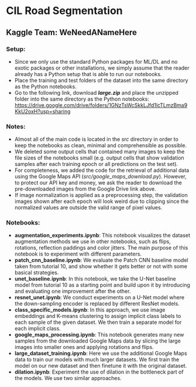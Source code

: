 # CIL Road Segmentation
## Kaggle Team: WeNeedANameHere

### Setup:
* Since we only use the standard Python packages for ML/DL and no exotic packages or other installations, we simply assume that the reader already has a Python setup that is able to run our notebooks.
* Place the training and test folders of the dataset into the same directory as the Python notebooks.
* Go to the following link, download ***large.zip*** and place the unzipped folder into the same directory as the Python notebooks: https://drive.google.com/drive/folders/1GNzTsWcSkkLJfd1lcTLmzBma9KkU2oxH?usp=sharing

### Notes:
* Almost all of the main code is located in the *src* directory in order to keep the notebooks as clean, minimal and comprehensible as possible. 
* We deleted some output cells that contained many images to keep the file sizes of the notebooks small (e.g. output cells that show validation samples after each training epoch or all predictions on the test set).
* For completeness, we added the code for the retrieval of additional data using the Google Maps API (*src/google_maps_download.py*). However, to protect our API key and money, we ask the reader to download the pre-downloaded images from the Google Drive link above.
* If image normalization is applied as a preprocessing step, the validation images shown after each epoch will look weird due to clipping since the normalized values are outside the valid range of pixel values.

### Notebooks:
* **augmentation_experiments.ipynb**: This notebook visualizes the dataset augmentation methods we use in other notebooks, such as flips, rotations, reflection paddings and color jitters. The main purpose of this notebook is to experiment with different parameters.
* **patch_cnn_baseline.ipynb**: We evaluate the Patch CNN baseline model taken from tutorial 10, and show whether it gets better or not with some basical strategies.
* **unet_baseline.ipynb**: In this notebook, we take the U-Net baseline model from tutorial 10 as a starting point and build upon it by introducing and evaluating one improvement after the other.
* **resnet_unet.ipynb**: We conduct experiments on a U-Net model where the down-sampling encoder is replaced by different ResNet models.
* **class_specific_models.ipynb**: In this approach, we use image embeddings and K-means clustering to assign implicit class labels to each sample of the given dataset. We then train a separate model for each implicit class.
* **google_maps_processing.ipynb**: This notebook generates many new samples from the downloaded Google Maps data by slicing the large images into smaller ones and applying rotations and flips.
* **large_dataset_training.ipynb**: Here we use the additional Google Maps data to train our models with much larger datasets. We first train the model on our new dataset and then finetune it with the original dataset.
* **dilation.ipynb**: Experiment the use of dilation in the bottleneck part of the models. We use two similar approaches.